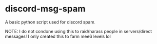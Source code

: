 # discord-msg-spam
A basic python script used for discord spam.


NOTE: I do not condone using this to raid/harass people in servers/direct messages! I only created this to farm mee6 levels lol
